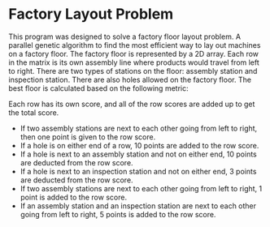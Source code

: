 # Factory Layout Problem

This program was designed to solve a factory floor layout problem. A parallel genetic algorithm to find the most efficient way to lay out machines
on a factory floor. The factory floor is represented by a 2D array. Each row in the matrix is its own assembly line where products would travel from left
to right. There are two types of stations on the floor: assembly station and inspection station. There are also holes allowed on the factory floor. 
The best floor is calculated based on the following metric:

Each row has its own score, and all of the row scores are added up to get the total score. 
- If two assembly stations are next to each other going from left to right, then one point is given to the row score. 
- If a hole is on either end of a row, 10 points are added to the row score.
- If a hole is next to an assembly station and not on either end, 10 points are deducted from the row score.
- If a hole is next to an inspection station and not on either end, 3 points are deducted from the row score.
- If two assembly stations are next to each other going from left to right, 1 point is added to the row score. 
- If an assembly station and an inspection station are next to each other going from left to right, 5 points is added to the row score. 



